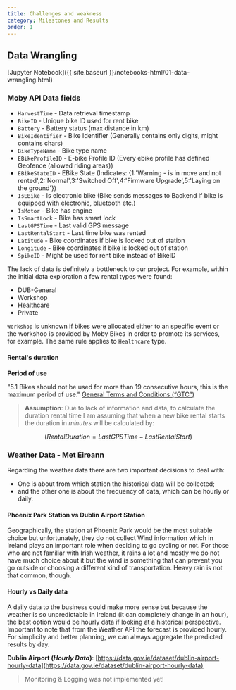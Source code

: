 ```yaml
---
title: Challenges and weakness
category: Milestones and Results
order: 1
---
```


## Data Wrangling

[Jupyter Notebook]({{ site.baseurl }}/notebooks-html/01-data-wrangling.html)

### Moby API Data fields

- `HarvestTime` - Data retrieval timestamp
- `BikeID` - Unique bike ID used for rent bike
- `Battery` - Battery status (max distance in km)
- `BikeIdentifier` - Bike Identifier (Generally contains only digits, might contains chars)
- `BikeTypeName` - Bike type name
- `EBikeProfileID` - E-bike Profile ID (Every ebike profile has defined Geofence (allowed riding areas))
- `EBikeStateID` - EBike State (Indicates: {1:'Warning - is in move and not rented',2:'Normal',3:'Switched Off',4:'Firmware Upgrade',5:'Laying on the ground'})
- `IsEBike` - Is electronic bike (Bike sends messages to Backend if bike is equipped with electronic, bluetooth etc.)
- `IsMotor` - Bike has engine
- `IsSmartLock` - Bike has smart lock
- `LastGPSTime` - Last valid GPS message
- `LastRentalStart` - Last time bike was rented
- `Latitude` - Bike coordinates if bike is locked out of station
- `Longitude` - Bike coordinates if bike is locked out of station
- `SpikeID` - Might be used for rent bike instead of BikeID

The lack of data is definitely a bottleneck to our project. For example, within the initial data exploration a few rental types were found:

- DUB-General
- Workshop
- Healthcare
- Private

`Workshop` is unknown if bikes were allocated either to an specific event or the workshop is provided by Moby Bikes in order to promote its services, for example. The same rule applies to `Healthcare` type.

#### Rental's duration

**Period of use**

"5.1 Bikes should not be used for more than 19 consecutive hours, this is the maximum period of use." [General Terms and Conditions (“GTC”)](https://app.mobymove.com/t-c.html)

> **Assumption**: Due to lack of information and data, to calculate the duration rental time I am assuming that when a new bike rental starts the duration in _minutes_ will be calculated by:

$$ (RentalDuration = LastGPSTime − LastRentalStart) $$


### Weather Data - Met Éireann

Regarding the weather data there are two important decisions to deal with:

- One is about from which station the historical data will be collected;
- and the other one is about the frequency of data, which can be hourly or daily.

#### Phoenix Park Station vs Dublin Airport Station

Geographically, the station at Phoenix Park would be the most suitable choice but unfortunately, they do not collect Wind information which in Ireland plays an important role when deciding to go cycling or not. For those who are not familiar with Irish weather, it rains a lot and mostly we do not have much choice about it but the wind is something that can prevent you go outside or choosing a different kind of transportation. Heavy rain is not that common, though.

#### Hourly vs Daily data

A daily data to the business could make more sense but because the weather is so unpredictable in Ireland (it can completely change in an hour), the best option would be hourly data if looking at a historical perspective. Important to note that from the Weather API the forecast is provided hourly. For simplicity and better planning, we can always aggregate the predicted results by day.

**Dublin Airport (*Hourly Data*)**: [https://data.gov.ie/dataset/dublin-airport-hourly-data](https://data.gov.ie/dataset/dublin-airport-hourly-data)

> Monitoring & Logging was not implemented yet!
